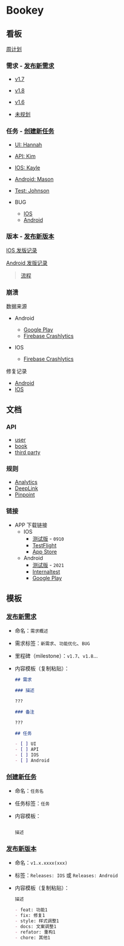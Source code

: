 # Bookey

## 看板

[周计划](https://github.com/bookey-dev/bookey.requirement/issues?q=is%3Aopen+is%3Aissue+label%3A%E5%91%A8%E8%AE%A1%E5%88%92)

### 需求 - [发布新需求](#发布新需求)

- [v1.7](https://github.com/bookey-dev/bookey.requirement/projects/12)
- [v1.8](https://github.com/bookey-dev/bookey.requirement/projects/13)
- [v1.6](https://github.com/bookey-dev/bookey.requirement/projects/11)

- [未规划](https://github.com/bookey-dev/bookey.requirement/issues?q=is%3Aopen+is%3Aissue+no%3Amilestone+-label%3A%E9%95%BF%E6%9C%9F%E4%BB%BB%E5%8A%A1+-label%3A%E6%97%A0%E6%95%88+-label%3A%E4%BB%BB%E5%8A%A1+-label%3A%22Bug%3A+Android%22+-label%3A%22Bug%3A+IOS%22+-label%3A%E5%91%A8%E8%AE%A1%E5%88%92+-label%3AReleases%EF%BC%9AAndroid+-label%3AReleases%EF%BC%9AIOS)

### 任务 - [创建新任务](#创建新任务)

- [UI: Hannah](https://github.com/bookey-dev/bookey.requirement/issues/assigned/Hannah960906)

- [API: Kim](https://github.com/bookey-dev/bookey.requirement/issues/assigned/itwangxiang)

- [IOS: Kayle](https://github.com/bookey-dev/bookey.requirement/issues/assigned/Coolll)

- [Android: Mason](https://github.com/bookey-dev/bookey.requirement/issues/assigned/dyz930509)

- [Test: Johnson](https://github.com/bookey-dev/bookey.requirement/issues/assigned/Johnsonkk2020)

- BUG
  - [IOS](https://github.com/bookey-dev/bookey.requirement/issues?q=is%3Aopen+is%3Aissue+label%3A%22Bug%3A+IOS%22)
  - [Android](https://github.com/bookey-dev/bookey.requirement/issues?q=is%3Aopen+is%3Aissue+label%3A%22Bug%3A+Android%22)

### 版本 - [发布新版本](#发布新版本) 

[IOS 发版记录](https://github.com/bookey-dev/bookey.requirement/issues?q=is%3Aissue+label%3AReleases%EF%BC%9AIOS)

[Android 发版记录](https://github.com/bookey-dev/bookey.requirement/issues?q=is%3Aissue+label%3AReleases%EF%BC%9AAndroid+)

> [流程](docs/process-specification.md#版本发布)

### 崩溃 

数据来源

- Android
  - [Google Play](https://play.google.com/console/developers/8336602248191894610/app/4971990627291724079/vitals/crashes?installedFrom=PLAY_STORE&days=30)
  - [Firebase Crashlytics](https://console.firebase.google.com/project/helpful-topic-261709/crashlytics/app/android:app.bookey/issues?state=open&time=last-thirty-days&type=crash)

- IOS
  - [Firebase Crashlytics](https://console.firebase.google.com/project/helpful-topic-261709/crashlytics/app/ios:com.idea.bookey/issues?state=open&time=last-seven-days&type=crash)

修复记录

- [Android](https://github.com/bookey-dev/bookey.requirement/issues/124)
- [IOS](https://github.com/bookey-dev/bookey.requirement/issues/146)

## 文档

### API

- [user](https://dev.bookey.app:8081/swagger-ui.html)
- [book](https://dev.bookey.app:8082/swagger-ui.html)
- [third party](https://dev.bookey.app:8083/swagger-ui.html)

### 规则

- [Analytics](https://github.com/bookey-dev/bookey.docs/wiki/Analytics)
- [DeepLink](https://github.com/bookey-dev/bookey.docs/wiki/DeepLink)
- [Pinpoint](https://github.com/bookey-dev/bookey.docs/wiki/Pinpoint)

### 链接

- APP 下载链接
  - IOS
    - [测试版](https://www.pgyer.com/o9So) - `0910`
    - [TestFlight](https://apps.apple.com/cn/app/testflight/id899247664)
    - [App Store](https://apps.apple.com/cn/app/id1490069864)
  - Android
    - [测试版](https://www.pgyer.com/C5re) - `2021`
    - [Internaltest](https://play.google.com/apps/internaltest/4700196513230198982)
    - [Google Play](https://play.google.com/store/apps/details?id=app.bookey)

## 模板

### [发布新需求](https://github.com/bookey-dev/bookey.requirement/issues/new/choose)

- 命名：`需求概述`
- 需求标签：`新需求`、`功能优化`、`BUG`
- 里程碑（milestone）：`v1.7`、`v1.8`...
- 内容模板（复制粘贴）：

  ```md
  ## 需求

  ### 描述

  ???

  ### 备注

  ???

  ## 任务

  - [ ] UI
  - [ ] API
  - [ ] IOS
  - [ ] Android

  ```

### [创建新任务](https://github.com/bookey-dev/bookey.requirement/issues/new/choose)

- 命名：`任务名`
- 任务标签：`任务`
- 内容模板：

  ```md
  
  描述

  ```

### [发布新版本](https://github.com/bookey-dev/bookey.requirement/issues/new/choose)

- 命名：`v1.x.xxxx(xxx)`
- 标签：`Releases: IOS` 或 `Releases: Android`
- 内容模板（复制粘贴）：

   ```md
   描述

   - feat: 功能1
   - fix: 修复1
   - style: 样式调整1
   - docs: 文案调整1
   - refator: 重构1
   - chore: 其他1
   ```
